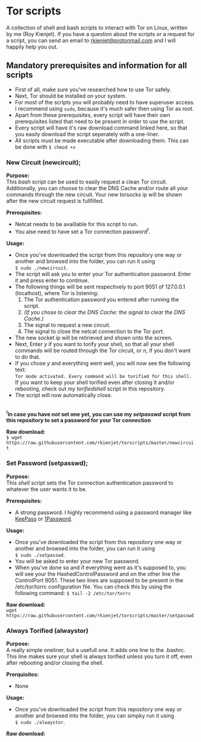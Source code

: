 # Tor scripts
A collection of shell and bash scripts to interact with Tor on Linux, written by me (Roy Kienjet).
If you have a question about the scripts or a request for a script, you can send an email to rkienjet@protonmail.com and I will happily help you out.

## Mandatory prerequisites and information for all scripts
- First of all, make sure you've researched how to use Tor safely.
- Next, Tor should be installed on your system.
- For most of the scripts you will probably need to have superuser access. I recommend using `sudo`, because it's much safer then using Tor as root.
- Apart from these prerequisites, every script will have their own prerequisites listed that need to be present in order to use the script.
- Every script will have it's raw download command linked here, so that you easily download the script seperately with a one-liner.
- All scripts must be made executable after downloading them. This can be done with `$ chmod +x`

### New Circuit (newcircuit);

**Purpose:**<br>
This _bash_ script can be used to easily request a clean Tor circuit. Additionally, you can choose to clear the DNS Cache and/or route all your commands through the new circuit. Your new torsocks ip will be shown after the new circuit request is fullfilled.

**Prerequisites:**
- Netcat needs to be availlable for this script to run.
- You alse need to have set a Tor connection password<sup>**!**</sup>.

**Usage:**
- Once you've downloaded the script from this repository one way or another and browsed into the folder, you can run it using<br>```$ sudo ./newcircuit```.
- The script will ask you to enter your Tor authentication password. Enter it and press enter to continue.
- The following things will be sent respectively to port 9051 of 127.0.0.1 (localhost), where Tor is listening: 
  1. The Tor authentication password you entered after running the script.
  2. _(If you chose to clear the DNS Cache: the signal to clear the DNS Cache.)_
  3. The signal to request a new circuit.
  4. The signal to close the netcat connection to the Tor port.
- The new socket ip will be retirieved and shown onto the screen.
- Next, Enter _y_ if you want to torify your shell, so that all your shell commands will be routed through the Tor circuit, or _n_, if you don't want to do that.
- If you chose _y_ and everything went well, you will now see the following text:<br>
```Tor mode activated. Every command will be torified for this shell.```<br>
If you want to keep your shell torified even after closing it and/or rebooting, check out my _torifiedshell_ script in this repository.
- The script will now automatically close.<br>

<br><sup>**!**</sup>**In case you have _not_ set one yet, you can use my *setpasswd* script from this repository to set a password for your Tor connection**

**Raw download:**<br>
```$ wget https://raw.githubusercontent.com/rkienjet/torscripts/master/newcircuit```

### Set Password (setpasswd);

**Purpose:**<br>
This _shell_ script sets the Tor connection authentication password to whatever the user wants it to be.

**Prerequisites:**
- A strong password. I highly recommend using a password manager like [KeePass](https://keepass.info/) or [1Password](https://1password.com/).

**Usage:**
- Once you've downloaded the script from this repository one way or another and browsed into the folder, you can run it using<br>```$ sudo ./setpasswd```.
- You will be asked to enter your new Tor password.
- When you've done so and if everything went as it's supposed to, you will see your the HashedControlPassword and on the other line the ControlPort 9051. These two lines are  supposed to be present in the /etc/tor/torrc configuration file. You can check this by using the following command:
```$ tail -2 /etc/tor/torrc```

**Raw download:**<br>
```wget https://raw.githubusercontent.com/rkienjet/torscripts/master/setpasswd```

### Always Torified (alwaystor)
**Purpose:**<br>
A really simple oneliner, but a usefull one. It adds one line to the .bashrc. This line makes sure your shell is always torified unless you turn it off, even after rebooting and/or closing the shell.

**Prerquisites:**
- None

**Usage:**
- Once you've downloaded the script from this repository one way or another and browsed into the folder, you can simpky run it using<br>```$ sudo ./alwaystor```.

**Raw download:**<br>
